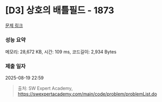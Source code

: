 # [D3] 상호의 배틀필드 - 1873 

[문제 링크](https://swexpertacademy.com/main/code/problem/problemDetail.do?contestProbId=AV5LyE7KD2ADFAXc) 

### 성능 요약

메모리: 28,672 KB, 시간: 109 ms, 코드길이: 2,934 Bytes

### 제출 일자

2025-08-19 22:59



> 출처: SW Expert Academy, https://swexpertacademy.com/main/code/problem/problemList.do